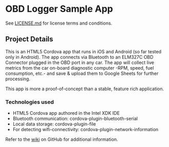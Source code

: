 OBD Logger Sample App
==========================================

See [LICENSE.md](<LICENSE.md>) for license terms and conditions.

Project Details
---------------

This is an HTML5 Cordova app that runs in iOS and Android (so far tested only in Android). 
The app connects via Bluetooth to an ELM327C OBD Connector plugged in the OBD port in any car.
The app will collect live metrics from the car on-board diagnostic computer -RPM, speed, fuel consumption, etc.- and save & upload them to Google Sheets for further processing.

This app is more a proof-of-concept than a stable, feature rich application.

### Technologies used
* HTML5 Cordova app authored in the Intel XDK IDE
* Bluetooth communication: cordova-plugin-bluetooth-serial
* Local data storage: cordova-plugin-file
* For detecting wifi-connectivity: cordova-plugin-network-information


Refer to the [wiki](https://github.com/jenavarro/OBDLogger/wiki) on GitHub for additional information.
